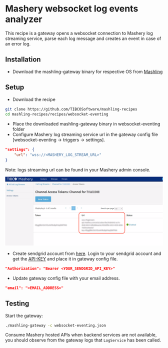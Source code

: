 # Mashery websocket log events analyzer
This recipe is a gateway opens a websocket connection to Mashery log streaming service, parse each log message and creates an event in case of an error log.

## Installation
* Download the mashling-gateway binary for respective OS from [Mashling](https://github.com/TIBCOSoftware/mashling/tree/master#installation-and-usage)

## Setup

* Download the recipe
```bash
git clone https://github.com/TIBCOSoftware/mashling-recipes
cd mashling-recipes/recipes/websocket-eventing
```
* Place the downloaded mashling-gateway binary in websocket-eventing folder
* Configure Mashery log streaming service url in the gateway config file [websocket-eventing -> triggers -> settings].

```json
"settings": {
    "url": "wss://<MASHERY_LOG_STREAM_URL>"
}
```
Note: logs streaming url can be found in your Mashery admin console.

![Screenshot for reference](mashery.png)

* Create sendgrid account from [here](https://signup.sendgrid.com/). Login to your sendgrid account and get the [API-KEY](https://app.sendgrid.com/settings/api_keys) and place it in gateway config file.
```json
"Authorization": "Bearer <YOUR_SENDGRID_API_KEY>"
```
* Update gateway config file with your email address.
```json
"email": "<EMAIL_ADDRESS>"
```
## Testing

Start the gateway:

```bash
./mashling-gateway -c websocket-eventing.json
```

Consume Mashery hosted APIs when backend services are not available, you should observe from the gateway logs that `LogService` has been called.